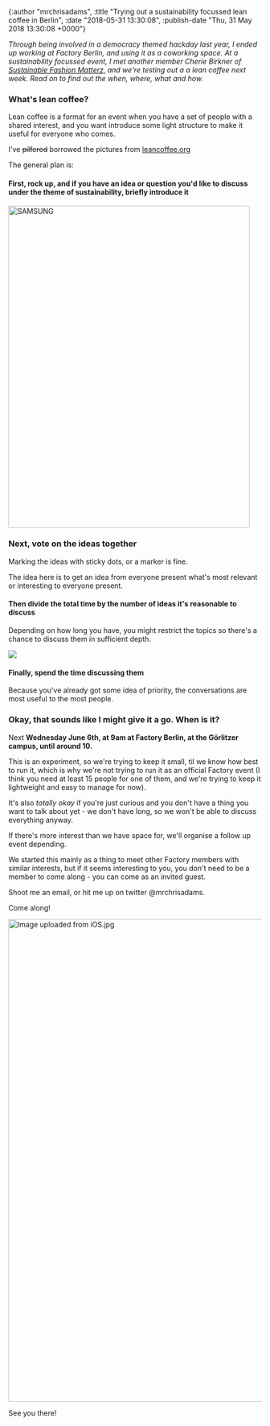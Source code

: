 

{:author "mrchrisadams", :title "Trying out a sustainability focussed lean coffee in Berlin", :date "2018-05-31 13:30:08", :publish-date "Thu, 31 May 2018 13:30:08 +0000"}



<!-- content below -->

<em>Through being involved in a democracy themed hackday last year, I ended up working at Factory Berlin, and using it as a coworking space. At a sustainability focussed event, I met another member Cherie Birkner of <a href="https://www.sustainablefashionmatterz.com/">Sustainable Fashion Matterz,</a> and we're testing out a a lean coffee next week. Read on to find out the when, where, what and how.</em>

<h3>What's lean coffee?</h3>

Lean coffee is a format for an event when you have a set of people with a shared interest, and you want introduce some light structure to make it useful for everyone who comes.

I've <del>pilfered</del> borrowed the pictures from <a href="http://leancoffee.org/">leancoffee.org</a>

The general plan is:

<h4>First, rock up, and if you have an idea or question you'd like to discuss under the theme of sustainability, briefly introduce it</h4>

<img class="alignnone size-full wp-image-3005" src="https://mrchrisadamsblog.files.wordpress.com/2018/05/populated-backlog.jpg" alt="SAMSUNG" width="480" height="640" />

<h3>Next, vote on the ideas together</h3>

Marking the ideas with sticky dots, or a marker is fine.

The idea here is to get an idea from everyone present what's most relevant or interesting to everyone present.

<h4>Then divide the total time by the number of ideas it's reasonable to discuss</h4>

Depending on how long you have, you might restrict the topics so there's a chance to discuss them in sufficient depth.

<img src="http://leancoffee.org/wp-content/uploads/2011/03/998.jpg" />

<h4>Finally, spend the time discussing them</h4>

Because you've already got some idea of priority, the conversations are most useful to the most people.

<h3>Okay, that sounds like I might give it a go. When is it?</h3>

Next <strong>Wednesday June 6th, at 9am at Factory Berlin, at the Görlitzer campus, until around 10.</strong>

This is an experiment, so we're trying to keep it small, til we know how best to run it, which is why we're not trying to run it as an official Factory event (I think you need at least 15 people for one of them, and we're trying to keep it lightweight and easy to manage for now).

It's also <em>totally okay</em> if you're just curious and you don't have a thing you want to talk about yet - we don't have long, so we won't be able to discuss everything anyway.

If there's more interest than we have space for, we'll organise a follow up event depending.

We started this mainly as a thing to meet other Factory members with similar interests, but if it seems interesting to you, you don't need to be a member to come along - you can come as an invited guest.

Shoot me an email, or hit me up on twitter @mrchrisadams.

Come along!

<img class="alignnone size-full wp-image-3006" src="https://mrchrisadamsblog.files.wordpress.com/2018/05/image-uploaded-from-ios.jpg" alt="Image uploaded from iOS.jpg" width="1280" height="960" />

See you there!

&nbsp;

&nbsp;

&nbsp;

&nbsp;

&nbsp;

